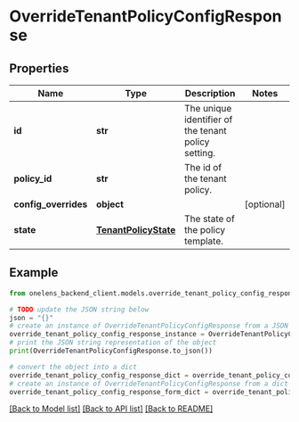 # OverrideTenantPolicyConfigResponse


## Properties

Name | Type | Description | Notes
------------ | ------------- | ------------- | -------------
**id** | **str** | The unique identifier of the tenant policy setting. | 
**policy_id** | **str** | The id of the tenant policy. | 
**config_overrides** | **object** |  | [optional] 
**state** | [**TenantPolicyState**](TenantPolicyState.md) | The state of the policy template. | 

## Example

```python
from onelens_backend_client.models.override_tenant_policy_config_response import OverrideTenantPolicyConfigResponse

# TODO update the JSON string below
json = "{}"
# create an instance of OverrideTenantPolicyConfigResponse from a JSON string
override_tenant_policy_config_response_instance = OverrideTenantPolicyConfigResponse.from_json(json)
# print the JSON string representation of the object
print(OverrideTenantPolicyConfigResponse.to_json())

# convert the object into a dict
override_tenant_policy_config_response_dict = override_tenant_policy_config_response_instance.to_dict()
# create an instance of OverrideTenantPolicyConfigResponse from a dict
override_tenant_policy_config_response_form_dict = override_tenant_policy_config_response.from_dict(override_tenant_policy_config_response_dict)
```
[[Back to Model list]](../README.md#documentation-for-models) [[Back to API list]](../README.md#documentation-for-api-endpoints) [[Back to README]](../README.md)


